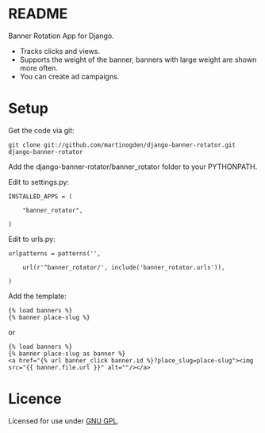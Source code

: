 README
======

Banner Rotation App for Django.

* Tracks clicks and views.
* Supports the weight of the banner, banners with large weight are shown more often.
* You can create ad campaigns.


Setup
======

Get the code via git:

    git clone git://github.com/martinogden/django-banner-rotator.git django-banner-rotator

Add the django-banner-rotator/banner_rotator folder to your PYTHONPATH.

Edit to settings.py:

    INSTALLED_APPS = (

        "banner_rotator",

    )

Edit to urls.py:

    urlpatterns = patterns('',

        url(r'^banner_rotator/', include('banner_rotator.urls')),

    )

Add the template:

    {% load banners %}
    {% banner place-slug %}

or

    {% load banners %}
    {% banner place-slug as banner %}
    <a href="{% url banner_click banner.id %}?place_slug=place-slug"><img src="{{ banner.file.url }}" alt=""/></a>

Licence
======

Licensed for use under [GNU GPL](http://www.gnu.org/licenses/gpl.html).

